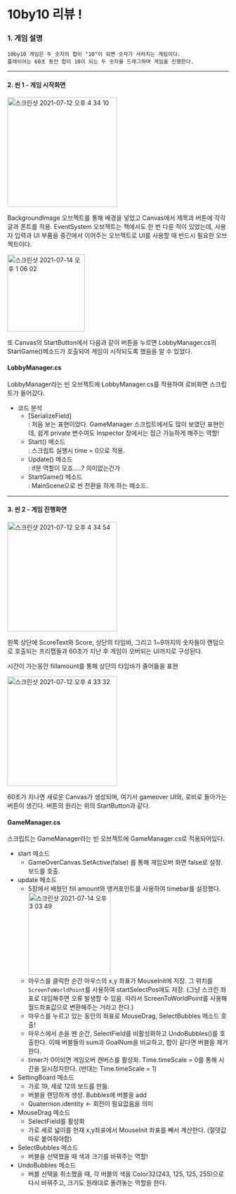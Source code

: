 # 10by10 리뷰 !

### 1. 게임 설명

    10by10 게임은 두 숫자의 합이 "10"이 되면 숫자가 사라지는 게임이다.
    플레이어는 60초 동안 합이 10이 되는 두 숫자를 드래그하며 게임을 진행한다.

-----

#### 2. 씬 1 - 게임 시작화면

<img width="250" alt="스크린샷 2021-07-12 오후 4 34 10" src="https://user-images.githubusercontent.com/43170505/125248421-fdbdb080-e32e-11eb-8138-af9109f7d17d.png">

BackgroundImage 오브젝트를 통해 배경을 넣었고 Canvas에서 제목과 버튼에 각각 글과 폰트를 적용.
EventSystem 오브젝트는 책에서도 한 번 다룬 적이 있었는데, 사용자 입력과 UI 부품을 중간에서 이어주는 오브젝트로 UI를 사용할 때 반드시 필요한 오브젝트이다. 

 <img width="176" alt="스크린샷 2021-07-14 오후 1 06 02" src="https://user-images.githubusercontent.com/43170505/125559545-f3d20c0e-759d-4146-a2e6-1ff589be754e.png">

또 Canvas의 StartButton에서 다음과 같이 버튼을 누르면 LobbyManager.cs의 StartGame()메소드가 호출되어 게임이 시작되도록 했음을 알 수 있었다.
 

#### LobbyManager.cs
LobbyManager라는 빈 오브젝트에 LobbyManager.cs를 적용하여 로비화면 스크립트가 들어갔다.
- 코드 분석
  - [SerializeField] <br> : 처음 보는 표현이었다. GameManager 스크립트에서도 많이 보였던 표현인데, 쉽게 private 변수여도 Inspector 창에서는 접근 가능하게 해주는 역할!
  - Start() 메소드<br> : 스크립트 실행시 time = 0으로 적용.
  - Update() 메소드<br> : if문 역할이 모죠.....? 의미없는건가
  - StartGame() 메소드<br> : MainScene으로 씬 전환을 하게 하는 메소드.
  
-----

#### 3. 씬 2 - 게임 진행화면

<img width="250" alt="스크린샷 2021-07-12 오후 4 34 54" src="https://user-images.githubusercontent.com/43170505/125248513-17f78e80-e32f-11eb-9af5-13249ad56887.png">


왼쪽 상단에 ScoreText와 Score, 상단의 타임바, 그리고 1~9까지의 숫자들이 랜덤으로 호출되는 프리팹들과 60초가 지난 후 게임이 오버되는 UI까지로 구성된다. 

시간이 가는동안 fillamount를 통해 상단의 타임바가 줄어듦을 표현

<img width="250" alt="스크린샷 2021-07-12 오후 4 33 32" src="https://user-images.githubusercontent.com/43170505/125248337-e7175980-e32e-11eb-8014-cc340983cc74.png">

60초가 지나면 새로운 Canvas가 생성되며, 여기서 gameover UI와, 로비로 돌아가는 버튼이 생긴다. 버튼의 원리는 위의 StartButton과 같다.

#### GameManager.cs
 스크립트는 GameManager라는 빈 오브젝트에 GameManager.cs로 적용되어있다.
  - start 메소드 
    - GameOverCanvas.SetActive(false) 를 통해 게임오버 화면 false로 설정. 보드를 호출.
  - update 메소드
    - 5장에서 배웠던 fill amount와 앵커포인트를 사용하여 timebar를 설정했다.
      <img width="187" alt="스크린샷 2021-07-14 오후 3 03 49" src="https://user-images.githubusercontent.com/43170505/125571182-c9beb9c7-4275-46af-8922-77c285c72861.png">
    - 마우스를 클릭한 순간 마우스의 x,y 좌표가 MouseInit에 저장. 그 위치를 `ScreenToWorldPoint`를 사용하여 startSelectPos에도 저장. (그냥 스크린 좌표로 대입해주면 오류 발생할 수 있음. 따라서 ScreenToWorldPoint를 사용해 월드좌표값으로 변환해주는 거라고 한다.)
    - 마우스를 누르고 있는 동안의 좌표로 MouseDrag, SelectBubbles 메소드 호출! 
    - 마우스에서 손을 뗀 순간, SelectField를 비활성화하고 UndoBubbles()를 호출한다.
      이때 버블들의 sum과 GoalNum을 비교하고, 합이 같다면 버블을 제거한다.
    - timer가 0이되면 게임오버 캔버스를 활성화. Time.timeScale = 0를 통해 시간을 일시정지한다. (반대는 Time.timeScale = 1)
  - SettingBoard 메소드
    - 가로 19, 세로 12의 보드를 만듦.
    - 버블을 랜덤하게 생성. Bubbles에 버블을 add
    - Quaternion.identity <- 회전이 필요없음을 의미 
  - MouseDrag 메소드
    - SelectField를 활성화
    - 가로 세로 넓이를 현재 x,y좌표에서 MouseInit 좌표를 빼서 계산한다. (절댓값 따로 붙여줘야함)
  - SelectBubbles 메소드
    - 버블을 선택했을 때 색과 크기를 바꿔주는 역할!
  - UndoBubbles 메소드
    - 버블 선택을 취소했을 때, 각 버블의 색을 Color32(243, 125, 125, 255)으로 다시 바꿔주고, 크기도 원래대로 돌려놓는 역할을 한다.
    

